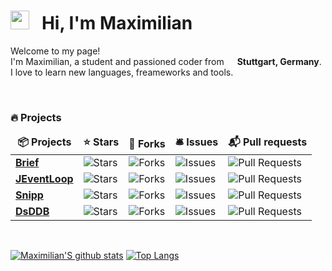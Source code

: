 <h1><img src="https://emojis.slackmojis.com/emojis/images/1581539211/7808/party-blob.gif?1581539211" width="30"/> &nbsp; Hi, I'm Maximilian</h1>

<p>Welcome to my page! </br> I'm Maximilian, a student and passioned coder from  <img src="https://www.flaticon.com/svg/static/icons/svg/555/555613.svg" width="13"/> <b>Stuttgart, Germany</b>. I love to learn new languages, freameworks and tools.</p>
<br>

<h3>🔥 Projects</h3>
<table>
  <thead align="center">
    <tr border: none;>
      <td><b>📦 Projects</b></td>
      <td><b>⭐ Stars</b></td>
      <td><b>🍴 Forks</b></td>
      <td><b>🛎 Issues</b></td>
      <td><b>📬 Pull requests</b></td>
    </tr>
  </thead>
  <tbody>
	<tr>
		<td><a href="https://github.com/MaximilianHeidenreich/Brief"><b>Brief</b></a></td>
		<td><img alt="Stars" src="https://img.shields.io/github/stars/MaximilianHeidenreich/Brief?style=flat-square"/></td>
		<td><img alt="Forks" src="https://img.shields.io/github/forks/MaximilianHeidenreich/Brief?style=flat-square"/></td>
		<td><img alt="Issues" src="https://img.shields.io/github/issues/MaximilianHeidenreich/Brief?style=flat-square"/></td>
		<td><img alt="Pull Requests" src="https://img.shields.io/github/issues-pr/MaximilianHeidenreich/Brief?style=flat-square"/></td>
	</tr>
	<tr>
		<td><a href="https://github.com/MaximilianHeidenreich/JEventLoop"><b>JEventLoop</b></a></td>
		<td><img alt="Stars" src="https://img.shields.io/github/stars/MaximilianHeidenreich/JEventLoop?style=flat-square"/></td>
		<td><img alt="Forks" src="https://img.shields.io/github/forks/MaximilianHeidenreich/JEventLoop?style=flat-square"/></td>
		<td><img alt="Issues" src="https://img.shields.io/github/issues/MaximilianHeidenreich/JEventLoop?style=flat-square"/></td>
		<td><img alt="Pull Requests" src="https://img.shields.io/github/issues-pr/MaximilianHeidenreich/JEventLoop?style=flat-square"/></td>
	</tr>
	<tr>
		<td><a href="https://github.com/MaximilianHeidenreich/Snipp"><b>Snipp</b></a></td>
		<td><img alt="Stars" src="https://img.shields.io/github/stars/MaximilianHeidenreich/Snipp?style=flat-square"/></td>
		<td><img alt="Forks" src="https://img.shields.io/github/forks/MaximilianHeidenreich/Snipp?style=flat-square"/></td>
		<td><img alt="Issues" src="https://img.shields.io/github/issues/MaximilianHeidenreich/Snipp?style=flat-square"/></td>
		<td><img alt="Pull Requests" src="https://img.shields.io/github/issues-pr/MaximilianHeidenreich/Snipp?style=flat-square"/></td>
	</tr>
	<tr>
		<td><a href="https://github.com/MaximilianHeidenreich/DsDDB"><b>DsDDB</b></a></td>
		<td><img alt="Stars" src="https://img.shields.io/github/stars/MaximilianHeidenreich/DsDDB?style=flat-square"/></td>
		<td><img alt="Forks" src="https://img.shields.io/github/forks/MaximilianHeidenreich/DsDDB?style=flat-square"/></td>
		<td><img alt="Issues" src="https://img.shields.io/github/issues/MaximilianHeidenreich/DsDDB?style=flat-square"/></td>
		<td><img alt="Pull Requests" src="https://img.shields.io/github/issues-pr/MaximilianHeidenreich/DsDDB?style=flat-square"/></td>
    	</tr>
  </tbody>
</table>
<br>

[![Maximilian'S github stats](https://github-readme-stats.vercel.app/api?username=MaximilianHeidenreich&show_icons=true)](https://github.com/MaximilianHeidenreich)
[![Top Langs](https://github-readme-stats.vercel.app/api/top-langs/?username=MaximilianHeidenreich&layout=compact)](https://github.com/MaximilianHeidenreich)

<!--
**MaximilianHeidenreich/MaximilianHeidenreich** is a ✨ _special_ ✨ repository because its `README.md` (this file) appears on your GitHub profile.

Here are some ideas to get you started:

- 🔭 I’m currently working on ...
- 🌱 I’m currently learning ...
- 👯 I’m looking to collaborate on ...
- 🤔 I’m looking for help with ...
- 💬 Ask me about ...
- 📫 How to reach me: ...
- 😄 Pronouns: ...
- ⚡ Fun fact: ...
-->
